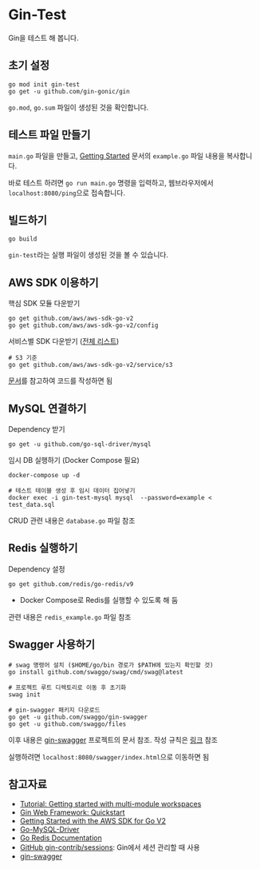 # Gin-Test

Gin을 테스트 해 봅니다. 

## 초기 설정

```shell
go mod init gin-test
go get -u github.com/gin-gonic/gin
```

`go.mod`, `go.sum` 파일이 생성된 것을 확인합니다. 

## 테스트 파일 만들기 

`main.go` 파일을 만들고, [Getting Started](https://gin-gonic.com/docs/quickstart/#getting-started) 문서의 `example.go` 파일 내용을 복사합니다. 

바로 테스트 하려면 `go run main.go` 명령을 입력하고, 웹브라우저에서 `localhost:8080/ping`으로 접속합니다. 

## 빌드하기

```shell
go build
```

`gin-test`라는 실행 파일이 생성된 것을 볼 수 있습니다.

## AWS SDK 이용하기

핵심 SDK 모듈 다운받기

```shell
go get github.com/aws/aws-sdk-go-v2
go get github.com/aws/aws-sdk-go-v2/config
```

서비스별 SDK 다운받기 ([전체 리스트](https://pkg.go.dev/github.com/aws/aws-sdk-go-v2#section-readme))

```shell
# S3 기준
go get github.com/aws/aws-sdk-go-v2/service/s3
```

[문서](https://aws.github.io/aws-sdk-go-v2/docs/getting-started/#invoke-an-operation)를 참고하여 코드를 작성하면 됨

## MySQL 연결하기

Dependency 받기

```shell
go get -u github.com/go-sql-driver/mysql
```

임시 DB 실행하기 (Docker Compose 필요)

```shell
docker-compose up -d

# 테스트 테이블 생성 후 임시 데이터 집어넣기
docker exec -i gin-test-mysql mysql  --password=example < test_data.sql
```

CRUD 관련 내용은 `database.go` 파일 참조

## Redis 실행하기

Dependency 설정

```shell
go get github.com/redis/go-redis/v9
```

* Docker Compose로 Redis를 실행할 수 있도록 해 둠

관련 내용은 `redis_example.go` 파일 참조

## Swagger 사용하기

```shell
# swag 명령어 설치 ($HOME/go/bin 경로가 $PATH에 있는지 확인할 것)
go install github.com/swaggo/swag/cmd/swag@latest

# 프로젝트 루트 디렉토리로 이동 후 초기화
swag init

# gin-swagger 패키지 다운로드
go get -u github.com/swaggo/gin-swagger
go get -u github.com/swaggo/files
```

이후 내용은 [gin-swagger](https://github.com/swaggo/gin-swagger) 프로젝트의 문서 참조. 작성 규칙은 [링크](https://github.com/swaggo/swag/blob/master/README.md#declarative-comments-format) 참조

실행하려면 `localhost:8080/swagger/index.html`으로 이동하면 됨

## 참고자료

* [Tutorial: Getting started with multi-module workspaces](https://go.dev/doc/tutorial/workspaces)
* [Gin Web Framework: Quickstart](https://gin-gonic.com/docs/quickstart/)
* [Getting Started with the AWS SDK for Go V2](https://aws.github.io/aws-sdk-go-v2/docs/getting-started/)
* [Go-MySQL-Driver](https://github.com/go-sql-driver/mysql?tab=readme-ov-file)
* [Go Redis Documentation](https://redis.uptrace.dev/guide/go-redis.html)
* [GitHub gin-contrib/sessions](https://github.com/gin-contrib/sessions): Gin에서 세션 관리할 때 사용
* [gin-swagger](https://github.com/swaggo/gin-swagger)